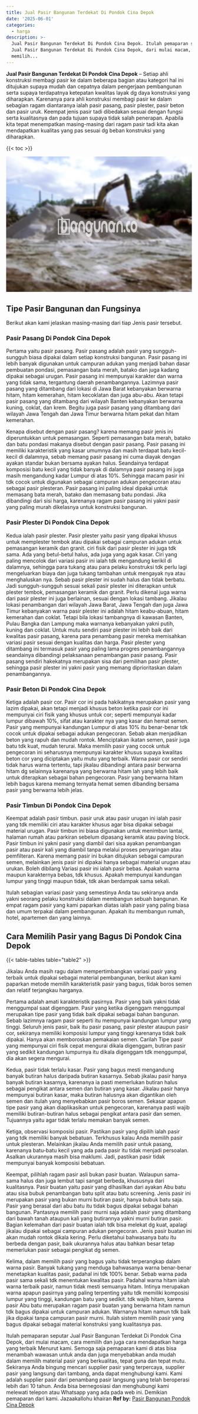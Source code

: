 ```yaml
---
title: Jual Pasir Bangunan Terdekat Di Pondok Cina Depok
date: '2025-06-01'
categories:
  - harga
description: >-
  Jual Pasir Bangunan Terdekat Di Pondok Cina Depok. Itulah pemaparan seputar
  Jual Pasir Bangunan Terdekat Di Pondok Cina Depok, dari mulai macam, cara
  memilih...
---
```


**Jual Pasir Bangunan Terdekat Di Pondok Cina Depok** – Setiap ahli konstruksi membagi pasir ke dalam beberapa bagian atau kategori hal ini ditujukan supaya mudah dan cepatnya dalam pengerjaan pembangunan serta supaya terdapatnya ketepatan kwalitas layak dg daya konstruksi yang diharapkan. Karenanya para ahli konstruksi membagi pasir ke dalam sebagian ragam diantaranya ialah pasir pasang, pasir plester, pasir beton dan pasir uruk. Keempat jenis pasir tadi dibedakan sesuai dengan fungsi serta kualitasnya dan pada tujuan supaya tidak salah penerapan. Apabila kita tepat menempatkan masing-masing dari ragam pasir tadi kita akan mendapatkan kualitas yang pas sesuai dg beban konstruksi yang diharapkan.

{{< toc >}}

![Jual Pasir Bangunan Terdekat Di Pondok Cina Depok](/images/jual-pasir-bangunan-42.png)

## Tipe Pasir Bangunan dan Fungsinya

Berikut akan kami jelaskan masing-masing dari tiap Jenis pasir tersebut.

### Pasir Pasang Di Pondok Cina Depok

Pertama yaitu pasir pasang. Pasir pasang adalah pasir yang sungguh-sungguh biasa dipakai dalam setiap konstruksi bangunan. Pasir pasang ini lebih banyak digunakan untuk campuran adukan yang menjadi bahan dasar pembuatan pondasi, pemasangan bata merah, batako dan juga kadang dipakai sebagai urugan. Pasir pasang ini mempunyai karakter dan warna yang tidak sama, tergantung daerah penambangannya. Lazimnya pasir pasang yang ditambang dari lokasi di Jawa Barat kebanyakan berwarna hitam, hitam kemerahan, hitam kecoklatan dan juga abu-abu. Akan tetapi pasir pasang yang ditambang dari wilayah Banten kebanyakan berwarna kuning, coklat, dan krem. Begitu juga pasir pasang yang ditambang dari wilayah Jawa Tengah dan Jawa Timur berwarna hitam pekat dan hitam kemerahan.

Kenapa disebut dengan pasir pasang? karena memang pasir jenis ini diperuntukkan untuk pemasangan. Seperti pemasangan bata merah, batako dan batu pondasi makanya disebut dengan pasir pasang. Pasir pasang ini memiliki karakteristik yang kasar umumnya dan masih terdapat batu kecil-kecil di dalamnya, sebab memang pasir pasang ini cuma diayak dengan ayakan standar bukan bersama ayakan halus. Seandainya terdapat komposisi batu kecil yang tidak banyak di dalamnya pasir pasang ini juga masih mengandung kadar Lumpur di atas 10%. Sehingga macam pasir ini tdk cocok untuk digunakan sebagai campuran adukan pengecoran atau sebagai pasir plesteran. Pasir pasang ini paling ideal dipakai untuk memasang bata merah, batako dan memasang batu pondasi. Jika dibandingi dari sisi harga, karenanya ragam pasir pasang ini yakni pasir yang paling murah dikelasnya untuk konstruksi bangunan.

### Pasir Plester Di Pondok Cina Depok

Kedua ialah pasir plester. Pasir plester yaitu pasir yang dipakai khusus untuk memplester tembok atau dipakai sebagai campuran adukan untuk pemasangan keramik dan granit. ciri fisik dari pasir plester ini juga tdk sama. Ada yang betul-betul halus, ada juga yang agak kasar. Ciri yang paling mencolok dari variasi pasir ini ialah tdk mengandung kerikil di dalamnya, sehingga para tukang atau para pelaku konstruksi tdk perlu lagi mengeluarkan biaya dan juga tukang tambahan untuk mengayak nya atau menghaluskan nya. Sebab pasir plester ini sudah halus dan tidak berbatu. Jadi sungguh-sungguh sesuai sekali pasir plester ini diterapkan untuk plester tembok, pemasangan keramik dan granit. Perlu dikenal juga warna dari pasir plester ini juga berlainan, sesuai dengan lokasi tambang. Jikalau lokasi penambangan dari wilayah Jawa Barat, Jawa Tengah dan juga Jawa Timur kebanyakan warna pasir plester ini adalah hitam keabu-abuan, hitam kemerahan dan coklat. Tetapi bila lokasi tambangnya di kawasan Banten, Pulau Bangka dan Lampung maka warnanya kebanyakan yakni putih, kuning dan coklat. Untuk mutu sendiri pasir plester ini lebih baik dari kwalitas pasir pasang, karena para penambang pasir mereka memisahkan variasi pasir sesuai dengan kualitas dan harga. Pasir plester yang ditambang ini termasuk pasir yang paling lama progres penambangannya seandainya dibandingi pelaksanaan penambangan pasir pasang. Pasir pasang sendiri hakekatnya merupakan sisa dari pemilihan pasir plester, sehingga pasir plester ini yakni pasir yang memang diprioritaskan dalam penambangannya.

### Pasir Beton Di Pondok Cina Depok

Ketiga adalah pasir cor. Pasir cor ini pada hakikatnya merupakan pasir yang lazim dipakai, akan tetapi menjadi khusus beton ketika pasir cor ini mempunyai ciri fisik yang khusus untuk cor; seperti mempunyai kadar lumpur dibawah 10%, sifat atau karakter nya yang kasar dan hemat semen. Pasir yang mempunyai kandungan Lumpur di atas 10% itu benar-benar tdk cocok untuk dipakai sebagai adukan pengecoran. Sebab akan menjadikan beton yang rapuh dan mudah rontok. Menciptakan ikatan semen, pasir juga batu tdk kuat, mudah terurai. Maka memilih pasir yang cocok untuk pengecoran ini seharusnya mempunyai karakter khusus supaya kwalitas beton cor yang diciptakan yaitu mutu yang terbaik. Warna pasir cor sendiri tidak harus warna tertentu, tapi jikalau dibandingi antara pasir berwarna hitam dg selainnya karenanya yang berwarna hitam lah yang lebih baik untuk diterapkan sebagai bahan pengecoran. Pasir yang berwarna hitam lebih bagus karena memang ternyata hemat semen dibanding bersama pasir yang berwarna lebih jelas.

### Pasir Timbun Di Pondok Cina Depok

Keempat adalah pasir timbun. pasir uruk atau pasir urugan ini ialah pasir yang tdk memiliki ciri atau karakter khusus agar bisa dipakai sebagai material urugan. Pasir timbun ini biasa digunakan untuk menimbun lantai, halaman rumah atau parkiran sebelum dipasang keramik atau paving block. Pasir timbun ini yakni pasir yang diambil dari sisa ayakan penambangan pasir atau pasir kali yang diambil tanpa melalui proses penyaringan atau pemfilteran. Karena memang pasir ini bukan ditujukan sebagai campuran semen, melainkan jenis pasir ini dipakai hanya sebagai material urugan atau urukan. Boleh dibilang Variasi pasir ini ialah pasir bebas. Apakah warna maupun karakternya bebas, tdk khusus. Apakah mempunyai kandungan lumpur yang tinggi maupun tidak, tdk akan berdampak sama sekali.

Itulah sebagian variasi pasir yang semestinya Anda tau sekiranya anda yakni seorang pelaku konstruksi dalam membangun sebuah bangunan. Ke empat ragam pasir yang kami paparkan diatas ialah pasir yang paling biasa dan umum terpakai dalam pembangunan. Apakah itu membangun rumah, hotel, apartemen dan yang lainnya.

## Cara Memilih Pasir yang Bagus Di Pondok Cina Depok

{{< table-tables table="table2" >}}

Jikalau Anda masih ragu dalam mempertimbangkan variasi pasir yang terbaik untuk dipakai sebagai material pembangunan, berikut akan kami paparkan metode memilih karakteristik pasir yang bagus, tidak boros semen dan relatif terjangkau harganya.

Pertama adalah amati karakteristik pasirnya. Pasir yang baik yakni tidak menggumpal saat digenggam. Pasir yang ketika digenggam menggumpal merupakan tipe pasir yang tidak baik dipakai sebagai bahan bangunan. Sebab lazimnya ragam pasir seperti itu mempunyai kandungan lumpur yang tinggi. Seluruh jenis pasir, baik itu pasir pasang, pasir plester ataupun pasir cor, sekiranya memiliki komposisi lumpur yang tinggi karenanya tidak baik dipakai. Hanya akan memboroskan pemakaian semen. Carilah Tipe pasir yang mempunyai ciri fisik cepat mengurai dikala digenggam, butiran pasir yang sedikit kandungan lumpurnya itu dikala digenggam tdk menggumpal, dia akan segera mengurai.

Kedua, pasir tidak terlalu kasar. Pasir yang bagus mesti mengandung banyak butiran halus daripada butiran kasarnya. Sebab jikalau pasir hanya banyak butiran kasarnya, karenanya ia pasti memerlukan butiran halus sebagai pengikat antara semen dan butiran yang kasar. Jikalau pasir hanya mempunyai butiran kasar, maka butiran halusnya akan digantikan oleh semen dan itulah yang menyebabkan pasir boros semen. Sekasar apapun tipe pasir yang akan diaplikasikan untuk pengecoran, karenanya pasti wajib memiliki butiran-butiran halus sebagai pengikat antara pasir dan semen. Tujuannya yaitu agar tidak terlalu memakan banyak semen.

Ketiga, observasi komposisi pasir. Pastikan pasir yang dipilih ialah pasir yang tdk memiliki banyak bebatuan. Terkhusus kalau Anda memilih pasir untuk plesteran. Melainkan jikalau Anda memilih pasir untuk pasang, karenanya batu-batu kecil yang ada pada pasir itu tidak menjadi persoalan. Asalkan ukurannya masih bisa maklumi. Jadi, pastikan pasir tidak mempunyai banyak komposisi bebatuan.

Keempat, pilihlah ragam pasir asli bukan pasir buatan. Walaupun sama-sama halus dan juga lembut tapi sangat berbeda, khususnya dari kualitasnya. Pasir buatan yaitu pasir yang dihasilkan dari ayakan Abu batu atau sisa bubuk penambangan batu split atau batu screening. Jenis pasir ini merupakan pasir yang bukan murni butiran pasir, hanya bubuk batu saja. Pasir yang berasal dari abu batu itu tidak bagus dipakai sebagai bahan bangunan. Pantasnya memilih pasir murni saja adalah pasir yang ditambang dari bawah tanah ataupun kali yang butirannya yakni murni butiran pasir. Bagian kelemahan dari pasir buatan ialah tdk bisa melekat dg kuat, apalagi jikalau dipakai sebagai campuran adukan pengecoran. Jenis pasir buatan ini akan mudah rontok dikala kering. Perlu diketahui bahwasanya batu itu berbeda dengan pasir, baik ukurannya halus atau bahkan besar tetap memerlukan pasir sebagai pengikat dg semen.

Kelima, dalam memilih pasir yang bagus yaitu tidak terperangkap dalam warna pasir. Banyak tukang yang menduga bahwasanya warna benar-benar menetapkan kualitas pasir, padahal ini tdk 100% benar. Sebab warna pada pasir sama sekali tdk menentukan kwalitas pasir. Padahal warna hitam ialah warna terbaik pasir, namun tidak mesti semuanya hitam. Intinya merupakan warna apapun pasirnya yang paling terpenting yaitu tdk memiliki komposisi lumpur yang tinggi, kandungan batu yang sedikit. tdk wajib hitam, karena pasir Abu batu merupakan ragam pasir buatan yang berwarna hitam namun tdk bagus dipakai untuk campuran adukan. Warnanya hitam namun tdk baik jika dipakai tanpa campuran pasir murni. Itulah sistem memilih pasir yang bagus dipakai sebagai material konstruksi yang kualitasnya pas.

Itulah pemaparan seputar Jual Pasir Bangunan Terdekat Di Pondok Cina Depok, dari mulai macam, cara memilih dan juga cara mendapatkan harga yang terbaik Menurut kami. Semoga saja pemaparan kami di atas bisa menambah wawasan untuk anda dan juga menyebabkan anda mudah dalam memilih material pasir yang berkualitas, tepat guna dan tepat mutu. Sekiranya Anda bingung mencari supplier pasir yang terpercaya, supplier pasir yang langsung dari tambang, anda dapat menghubungi kami. Kami adalah supplier pasir dari penambang pasir langsung yang telah beroperasi lebih dari 10 tahun. Anda bisa bernegosiasi dan menghubungi kami melewati telepon atau Whatsapp yang ada pada web ini. Demikian pemaparan dari kami. Jazaakallohu khairan
**Ref by:** [Pasir Bangunan Pondok Cina Depok](https://id.wikipedia.org/wiki/Pasir)
